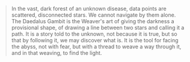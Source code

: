 > In the vast, dark forest of an unknown disease, data points are scattered, disconnected stars. We cannot navigate by them alone. The Daedalus Gambit is the Weaver's art of giving the darkness a provisional shape, of drawing a line between two stars and calling it a path. It is a story told to the unknown, not because it is true, but so that by following it, we may discover what is. It is the tool for facing the abyss, not with fear, but with a thread to weave a way through it, and in that weaving, to find the light.